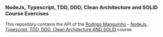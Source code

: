 ### NodeJs, Typescript, TDD, DDD, Clean Architecture and SOLID Course Exercises

This repository contains the API of the [Rodrigo Manguinho](https://www.udemy.com/user/mumshad-mannambeth/) - [NodeJs, Typescript, TDD, DDD, Clean Architecture AND SOLID](https://www.udemy.com/course/tdd-com-mango/) course.
